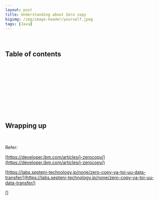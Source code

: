 ```yaml
---
layout: post
title: Understanding about Zero copy
bigimg: /img/image-header/yourself.jpeg
tags: [Java]
---
```





<br>

## Table of contents





<br>

## 






<br>

## 






<br>

## 





<br>

## Wrapping up




<br>

Refer:

[https://developer.ibm.com/articles/j-zerocopy/](https://developer.ibm.com/articles/j-zerocopy/)

[https://labs.septeni-technology.jp/none/zero-copy-va-toi-uu-data-transfer/](https://labs.septeni-technology.jp/none/zero-copy-va-toi-uu-data-transfer/)

[]